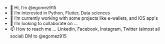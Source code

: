 - 👋 Hi, I’m @egomez915
- 👀 I’m interested in Python, Flutter, Data sciences
- 🌱 I’m currently working with some projects like e-wallets, and iOS app's  
- 💞️ I’m looking to collaborate on ...
- 📫 How to reach me ...  Linkedin, Facebook, Instagram, Twitter (almost all social) DM to @egomez915 

<!---
egomez915/egomez915 is a ✨ special ✨ repository because its `README.md` (this file) appears on your GitHub profile.
You can click the Preview link to take a look at your changes.
--->
